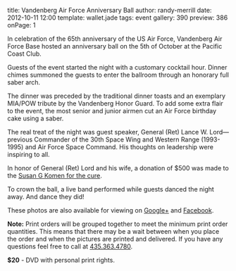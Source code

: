 title: Vandenberg Air Force Anniversary Ball
author: randy-merrill
date: 2012-10-11 12:00
template: wallet.jade
tags: event
gallery: 390
preview: 386
onPage: 1

In celebration of the 65th anniversary of the US Air Force, Vandenberg Air Force Base hosted an anniversary ball on the 5th of October at the Pacific Coast Club.

<span class="more"></span>

Guests of the event started the night with a customary cocktail hour. Dinner chimes summoned the guests to enter the ballroom through an honorary full saber arch.

The dinner was preceded by the traditional dinner toasts and an exemplary MIA/POW tribute by the Vandenberg Honor Guard. To add some extra flair to the event, the most senior and junior airmen cut an Air Force birthday cake using a saber.

The real treat of the night was guest speaker, General (Ret) Lance W. Lord—previous Commander of the 30th Space Wing and Western Range (1993-1995) and Air Force Space Command. His thoughts on leadership were inspiring to all.

In honor of General (Ret) Lord and his wife, a donation of $500 was made to the [Susan G Komen for the cure][komen].

To crown the ball, a live band performed while guests danced the night away. And dance they did!

These photos are also available for viewing on [Google+][plus] and [Facebook][fb].

**Note:** Print orders will be grouped together to meet the minimum print order quantities. This means that there may be a wait between when you place the order and when the pictures are printed and delivered. If you have any questions feel free to call at [435.363.4780][tel].

<div class="product row">
	<div class="half">
		<p><strong>$20</strong> - DVD with personal print rights.</p>
	</div>
	<div class="half">
		<input class="product-title" type="hidden" value="CD" />
		<input class="product-price" type="hidden" value="20" />
		<div class="googlecart-add-button" tabindex="0" role="button" title="Add to cart"></div>
	</div>
</div>

[komen]: http://komen.org
[plus]: https://plus.google.com/photos/114870301499667220446/albums/5798150752975688945
[fb]: https://www.facebook.com/media/set/?set=a.464001573646754.99540.392571280789784&type=1&l=85dc6c616a
[tel]: tel:+14353634780
